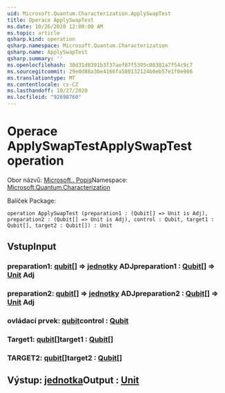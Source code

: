 ```yaml
---
uid: Microsoft.Quantum.Characterization.ApplySwapTest
title: Operace ApplySwapTest
ms.date: 10/26/2020 12:00:00 AM
ms.topic: article
qsharp.kind: operation
qsharp.namespace: Microsoft.Quantum.Characterization
qsharp.name: ApplySwapTest
qsharp.summary: ''
ms.openlocfilehash: 30d31d8391b3f37aef87f5395c08381a7f54c9c7
ms.sourcegitcommit: 29e0d88a30e4166fa580132124b0eb57e1f0e986
ms.translationtype: MT
ms.contentlocale: cs-CZ
ms.lasthandoff: 10/27/2020
ms.locfileid: "92698760"
---
```

# <a name="applyswaptest-operation"></a><span data-ttu-id="b863d-102">Operace ApplySwapTest</span><span class="sxs-lookup"><span data-stu-id="b863d-102">ApplySwapTest operation</span></span>

<span data-ttu-id="b863d-103">Obor názvů: [Microsoft.. Popis](xref:Microsoft.Quantum.Characterization)</span><span class="sxs-lookup"><span data-stu-id="b863d-103">Namespace: [Microsoft.Quantum.Characterization](xref:Microsoft.Quantum.Characterization)</span></span>

<span data-ttu-id="b863d-104">Balíček [](https://nuget.org/packages/)</span><span class="sxs-lookup"><span data-stu-id="b863d-104">Package: [](https://nuget.org/packages/)</span></span>




```qsharp
operation ApplySwapTest (preparation1 : (Qubit[] => Unit is Adj), preparation2 : (Qubit[] => Unit is Adj), control : Qubit, target1 : Qubit[], target2 : Qubit[]) : Unit
```


## <a name="input"></a><span data-ttu-id="b863d-105">Vstup</span><span class="sxs-lookup"><span data-stu-id="b863d-105">Input</span></span>

### <a name="preparation1--qubit--unit-adj"></a><span data-ttu-id="b863d-106">preparation1: [qubit](xref:microsoft.quantum.lang-ref.qubit)[] => [jednotky](xref:microsoft.quantum.lang-ref.unit) ADJ</span><span class="sxs-lookup"><span data-stu-id="b863d-106">preparation1 : [Qubit](xref:microsoft.quantum.lang-ref.qubit)[] => [Unit](xref:microsoft.quantum.lang-ref.unit) Adj</span></span>




### <a name="preparation2--qubit--unit-adj"></a><span data-ttu-id="b863d-107">preparation2: [qubit](xref:microsoft.quantum.lang-ref.qubit)[] => [jednotky](xref:microsoft.quantum.lang-ref.unit) ADJ</span><span class="sxs-lookup"><span data-stu-id="b863d-107">preparation2 : [Qubit](xref:microsoft.quantum.lang-ref.qubit)[] => [Unit](xref:microsoft.quantum.lang-ref.unit) Adj</span></span>




### <a name="control--qubit"></a><span data-ttu-id="b863d-108">ovládací prvek: [qubit](xref:microsoft.quantum.lang-ref.qubit)</span><span class="sxs-lookup"><span data-stu-id="b863d-108">control : [Qubit](xref:microsoft.quantum.lang-ref.qubit)</span></span>




### <a name="target1--qubit"></a><span data-ttu-id="b863d-109">Target1: [qubit](xref:microsoft.quantum.lang-ref.qubit)[]</span><span class="sxs-lookup"><span data-stu-id="b863d-109">target1 : [Qubit](xref:microsoft.quantum.lang-ref.qubit)[]</span></span>




### <a name="target2--qubit"></a><span data-ttu-id="b863d-110">TARGET2: [qubit](xref:microsoft.quantum.lang-ref.qubit)[]</span><span class="sxs-lookup"><span data-stu-id="b863d-110">target2 : [Qubit](xref:microsoft.quantum.lang-ref.qubit)[]</span></span>





## <a name="output--unit"></a><span data-ttu-id="b863d-111">Výstup: [jednotka](xref:microsoft.quantum.lang-ref.unit)</span><span class="sxs-lookup"><span data-stu-id="b863d-111">Output : [Unit](xref:microsoft.quantum.lang-ref.unit)</span></span>

